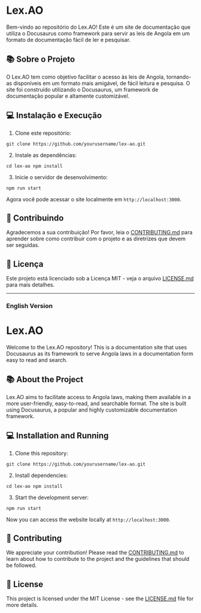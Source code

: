# Lex.AO

Bem-vindo ao repositório do Lex.AO! Este é um site de documentação que utiliza o Docusaurus como framework para servir as leis de Angola em um formato de documentação fácil de ler e pesquisar.

## 📚 Sobre o Projeto

O Lex.AO tem como objetivo facilitar o acesso às leis de Angola, tornando-as disponíveis em um formato mais amigável, de fácil leitura e pesquisa. O site foi construído utilizando o Docusaurus, um framework de documentação popular e altamente customizável.

## 💻 Instalação e Execução

1.  Clone este repositório:


`git clone https://github.com/yourusername/lex-ao.git`

2.  Instale as dependências:

`cd lex-ao npm install`

3.  Inicie o servidor de desenvolvimento:

`npm run start`

Agora você pode acessar o site localmente em `http://localhost:3000`.

## 🤝 Contribuindo

Agradecemos a sua contribuição! Por favor, leia o [CONTRIBUTING.md](https://chat.openai.com/CONTRIBUTING.md) para aprender sobre como contribuir com o projeto e as diretrizes que devem ser seguidas.

## 📜 Licença

Este projeto está licenciado sob a Licença MIT - veja o arquivo [LICENSE.md](https://github.com/pixelinfinito/lex-ao/blob/main/LICENSE) para mais detalhes.

---
### English Version

# Lex.AO

Welcome to the Lex.AO repository! This is a documentation site that uses Docusaurus as its framework to serve Angola laws in a documentation form easy to read and search.

## 📚 About the Project

Lex.AO aims to facilitate access to Angola laws, making them available in a more user-friendly, easy-to-read, and searchable format. The site is built using Docusaurus, a popular and highly customizable documentation framework.

## 💻 Installation and Running

1.  Clone this repository:

`git clone https://github.com/yourusername/lex-ao.git`

2.  Install dependencies:

`cd lex-ao npm install`

3.  Start the development server:

`npm run start`

Now you can access the website locally at `http://localhost:3000`.

## 🤝 Contributing

We appreciate your contribution! Please read the [CONTRIBUTING.md](https://chat.openai.com/CONTRIBUTING.md) to learn about how to contribute to the project and the guidelines that should be followed.

## 📜 License

This project is licensed under the MIT License - see the [LICENSE.md](https://github.com/pixelinfinito/lex-ao/blob/main/LICENSE) file for more details.